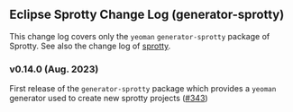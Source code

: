 ## Eclipse Sprotty Change Log (generator-sprotty)

This change log covers only the `yeoman` `generator-sprotty` package of Sprotty. See also the change log of [sprotty](https://github.com/eclipse/sprotty/blob/master/packages/sprotty/CHANGELOG.md).


### v0.14.0 (Aug. 2023)

First release of the `generator-sprotty` package  which provides a `yeoman` generator used to create new sprotty projects ([#343](https://github.com/eclipse-sprotty/sprotty/pull/342))
